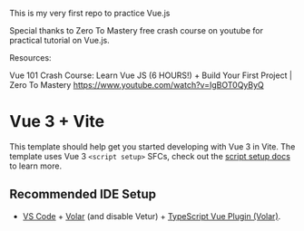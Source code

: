 This is my very first repo to practice Vue.js

Special thanks to Zero To Mastery free crash course on youtube for practical tutorial on Vue.js.

Resources:

 Vue 101 Crash Course: Learn Vue JS (6 HOURS!) + Build Your First Project | Zero To Mastery
 https://www.youtube.com/watch?v=IgBOT0QyByQ




 # Vue 3 + Vite

This template should help get you started developing with Vue 3 in Vite. The template uses Vue 3 `<script setup>` SFCs, check out the [script setup docs](https://v3.vuejs.org/api/sfc-script-setup.html#sfc-script-setup) to learn more.

## Recommended IDE Setup

- [VS Code](https://code.visualstudio.com/) + [Volar](https://marketplace.visualstudio.com/items?itemName=Vue.volar) (and disable Vetur) + [TypeScript Vue Plugin (Volar)](https://marketplace.visualstudio.com/items?itemName=Vue.vscode-typescript-vue-plugin).
